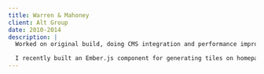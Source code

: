 ```yaml
---
title: Warren & Mahoney
client: Alt Group
date: 2010-2014
description: |
  Worked on original build, doing CMS integration and performance improvments.

  I recently built an Ember.js component for generating tiles on homepage and integrating with Expression Engine CMS.
---
```

